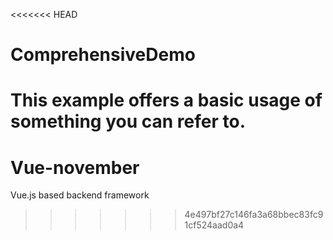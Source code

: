 <<<<<<< HEAD
# ComprehensiveDemo
This example offers a basic usage of something you can refer to.
=======
# Vue-november
Vue.js based backend framework
>>>>>>> 4e497bf27c146fa3a68bbec83fc91cf524aad0a4
